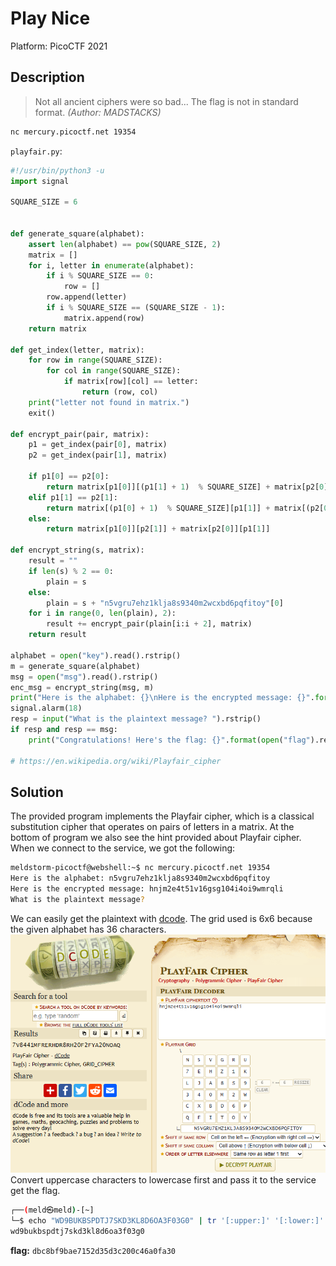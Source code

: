 # Play Nice

Platform: PicoCTF 2021

## Description

> Not all ancient ciphers were so bad... The flag is not in standard format.
>*(Author: MADSTACKS)*

```bash
nc mercury.picoctf.net 19354
```

`playfair.py`:

```python
#!/usr/bin/python3 -u
import signal

SQUARE_SIZE = 6


def generate_square(alphabet):
    assert len(alphabet) == pow(SQUARE_SIZE, 2)
    matrix = []
    for i, letter in enumerate(alphabet):
        if i % SQUARE_SIZE == 0:
            row = []
        row.append(letter)
        if i % SQUARE_SIZE == (SQUARE_SIZE - 1):
            matrix.append(row)
    return matrix

def get_index(letter, matrix):
    for row in range(SQUARE_SIZE):
        for col in range(SQUARE_SIZE):
            if matrix[row][col] == letter:
                return (row, col)
    print("letter not found in matrix.")
    exit()

def encrypt_pair(pair, matrix):
    p1 = get_index(pair[0], matrix)
    p2 = get_index(pair[1], matrix)

    if p1[0] == p2[0]:
        return matrix[p1[0]][(p1[1] + 1)  % SQUARE_SIZE] + matrix[p2[0]][(p2[1] + 1)  % SQUARE_SIZE]
    elif p1[1] == p2[1]:
        return matrix[(p1[0] + 1)  % SQUARE_SIZE][p1[1]] + matrix[(p2[0] + 1)  % SQUARE_SIZE][p2[1]]
    else:
        return matrix[p1[0]][p2[1]] + matrix[p2[0]][p1[1]]

def encrypt_string(s, matrix):
    result = ""
    if len(s) % 2 == 0:
        plain = s
    else:
        plain = s + "n5vgru7ehz1klja8s9340m2wcxbd6pqfitoy"[0]
    for i in range(0, len(plain), 2):
        result += encrypt_pair(plain[i:i + 2], matrix)
    return result

alphabet = open("key").read().rstrip()
m = generate_square(alphabet)
msg = open("msg").read().rstrip()
enc_msg = encrypt_string(msg, m)
print("Here is the alphabet: {}\nHere is the encrypted message: {}".format(alphabet, enc_msg))
signal.alarm(18)
resp = input("What is the plaintext message? ").rstrip()
if resp and resp == msg:
    print("Congratulations! Here's the flag: {}".format(open("flag").read()))

# https://en.wikipedia.org/wiki/Playfair_cipher
```

## Solution

The provided program implements the Playfair cipher, which is a classical substitution cipher that operates on pairs of letters in a matrix. At the bottom of program we also see the hint provided about Playfair cipher.
When we connect to the service, we got the following:

```bash
meldstorm-picoctf@webshell:~$ nc mercury.picoctf.net 19354
Here is the alphabet: n5vgru7ehz1klja8s9340m2wcxbd6pqfitoy
Here is the encrypted message: hnjm2e4t51v16gsg104i4oi9wmrqli
What is the plaintext message? 
```

We can easily get the plaintext with [dcode](https://www.dcode.fr/playfair-cipher). The grid used is 6x6 because the given alphabet has 36 characters.
![playfair](images/playfair.png)
Convert uppercase characters to lowercase first and pass it to the service get the flag.

```bash
┌──(meld㉿meld)-[~]
└─$ echo "WD9BUKBSPDTJ7SKD3KL8D6OA3F03G0" | tr '[:upper:]' '[:lower:]'
wd9bukbspdtj7skd3kl8d6oa3f03g0
```

**flag:** `dbc8bf9bae7152d35d3c200c46a0fa30`
